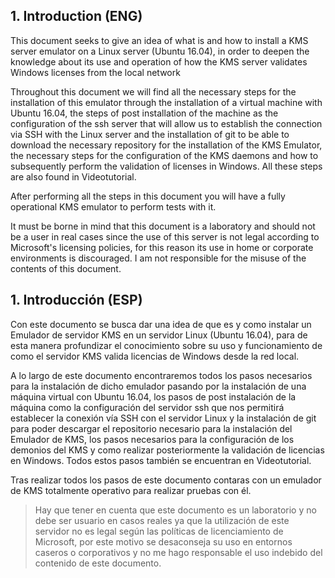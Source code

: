 ## 1. Introduction (ENG)
This document seeks to give an idea of ​​what is and how to install a KMS server emulator on a Linux server (Ubuntu 16.04), in order to deepen the knowledge about its use and operation of how the KMS server validates Windows licenses from the local network

Throughout this document we will find all the necessary steps for the installation of this emulator through the installation of a virtual machine with Ubuntu 16.04, the steps of post installation of the machine as the configuration of the ssh server that will allow us to establish the connection via SSH with the Linux server and the installation of git to be able to download the necessary repository for the installation of the KMS Emulator, the necessary steps for the configuration of the KMS daemons and how to subsequently perform the validation of licenses in Windows. All these steps are also found in Videotutorial.

After performing all the steps in this document you will have a fully operational KMS emulator to perform tests with it.

It must be borne in mind that this document is a laboratory and should not be a user in real cases since the use of this server is not legal according to Microsoft's licensing policies, for this reason its use in home or corporate environments is discouraged. I am not responsible for the misuse of the contents of this document.

## 1. Introducción (ESP)
Con este documento se busca dar una idea de que es y como instalar un Emulador de servidor KMS en un servidor Linux (Ubuntu 16.04), para de esta manera profundizar el conocimiento sobre su uso y funcionamiento de como el servidor KMS valida licencias de Windows desde la red local.

A lo largo de este documento encontraremos todos los pasos necesarios para la instalación de dicho emulador pasando por la instalación de una máquina virtual con Ubuntu 16.04, los pasos de post instalación de la máquina como la configuración del servidor ssh que nos permitirá establecer la conexión vía SSH con el servidor Linux y la instalación de git para poder descargar el repositorio necesario para la instalación del Emulador de KMS, los pasos necesarios para la configuración de los demonios del KMS y como realizar posteriormente la validación de licencias en Windows. Todos estos pasos también se encuentran en Videotutorial.

Tras realizar todos los pasos de este documento contaras con un emulador de KMS totalmente operativo para realizar pruebas con él.

>Hay que tener en cuenta que este documento es un laboratorio y no debe ser usuario en casos reales ya que la utilización de este servidor no es legal según las políticas de licenciamiento de Microsoft, por este motivo se desaconseja su uso en entornos caseros o corporativos y no me hago responsable el uso indebido del contenido de este documento.
